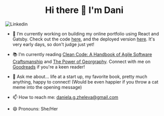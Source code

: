 <h1  align="center"> Hi there 👋 I'm Dani  </h1>

![[Linkedin](https://www.linkedin.com/in/daniela-zheleva/)](https://img.shields.io/badge/Linkedin-#0A66C2?style=for-the-badge&logo=Linkedin&logoColor=#0A66C2)
  
- 🔭 I’m currently working on building my online portfolio using React and Gatsby. Check out the code [here](https://github.com/danizheleva/portfolio), and the deployed version [here](https://danielazheleva.gatsbyjs.io/blog). It's very early days, so don't judge just yet!  
  
- 📚 I’m currently reading [Clean Code: A Handbook of Agile Software Craftsmanship](https://www.oreilly.com/library/view/clean-code-a/9780136083238/) and [The Power of Georgraphy](https://www.waterstones.com/book/the-power-of-geography/tim-marshall/9781783966028). Connect with me on [Goodreads](https://www.goodreads.com/user/show/27248898-daniela) if you're a keen reader!  
  
- 💬 Ask me about... life at a start up, my favorite book, pretty much anything, happy to connect! (Would be even happier if you throw a cat meme into the opening message)
  
- 📫 How to reach me: daniela.g.zheleva@gmail.com
  
- 😄 Pronouns: She/Her
